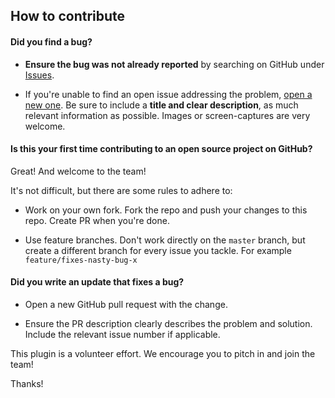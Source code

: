 ## How to contribute

#### **Did you find a bug?**

* **Ensure the bug was not already reported** by searching on GitHub under [Issues](https://github.com/brianvarskonst/shopware6-plugin/issues).

* If you're unable to find an open issue addressing the problem, [open a new one](https://github.com/brianvarskonst/shopware6-plugin/issues/new). Be sure to include a **title and clear description**, as much relevant information as possible. Images or screen-captures are very welcome.

#### **Is this your first time contributing to an open source project on GitHub?**

Great! And welcome to the team!

It's not difficult, but there are some rules to adhere to:

* Work on your own fork. Fork the repo and push your changes to this repo. Create PR when you're done.

* Use feature branches. Don't work directly on the `master` branch, but create a different branch for every issue you tackle. For example `feature/fixes-nasty-bug-x`

#### **Did you write an update that fixes a bug?**

* Open a new GitHub pull request with the change.

* Ensure the PR description clearly describes the problem and solution. Include the relevant issue number if applicable.

This plugin is a volunteer effort. We encourage you to pitch in and join the team!

Thanks!
